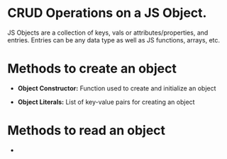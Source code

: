 # CRUD Operations on a JS Object.

JS Objects are a collection of keys, vals or attributes/properties, and entries.
Entries can be any data type as well as JS functions, arrays, etc.

# Methods to create an object

- **Object Constructor:** Function used to create and initialize an object

- **Object Literals:** List of key-value pairs for creating an object

# Methods to read an object

- 

